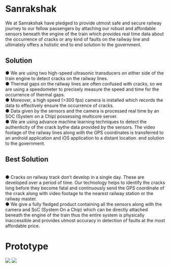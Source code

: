 # Sanrakshak
We at Sanrakshak have pledged to provide utmost safe and secure railway journey to our fellow passengers by attaching our robust and affordable sensors beneath the engine of the train which provides real time data about the occurrence of cracks or any kind of faults on the railway line and ultimately offers a holistic end to end solution to the government.
## Solution
● We are using two high-speed ultrasonic transducers on either side of the train engine to detect cracks on the railway lines.
<br />
● Thermal gaps on the railway lines are often confused with cracks, so we are using a speedometer to precisely measure the speed and time for the occurrence of thermal gaps.
<br />
● Moreover, a high speed (>300 fps) camera is installed which records the data to effectively ensure the occurrence of cracks.
<br />
● Data given by the sensors and the camera is processed real time by an SOC (System on a Chip) possessing multicore server.
<br />
● We are using advance machine learning techniques to detect the authenticity of the crack bythe data provided by the sensors. The video footage of the railway lines along with the GPS coordinates is transferred to an android application and iOS application to a distant location.
end solution to the government.
## Best Solution
<br />
● Cracks on railway track don’t develop in a single day. These are developed over a period of time. Our technology helps to identify the cracks long before they become fatal and continuously send the GPS coordinate of the crack along with video footage to the nearest railway station or the railway master.
<br />
● We give a fully fledged product containing all the sensors along with the camera and SoC (System On a Chip) which can be directly attached beneath the engine of the train thus the entire system is physically inaccessible and provides utmost accuracy in detection of faults at the most affordable price.

# Prototype 
![](Snaps/Product.gif)
![](../Snaps/bot_1.jpg)
